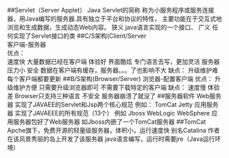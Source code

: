 ##Servlet（Server Applet）
	Java Servlet的简称
		称为小服务程序或服务连接器，用Java编写的服务器.具有独立于平台和协议的特性，
		主要功能在于交互式地浏览和生成数据，生成动态Web内容。
	狭义
		java语言实现的一个接口、
	广义
		任何实现了Servlet接口的类
##C/S架构(Client/Server  
	客户端-服务器  
	优点：  
		速度快
			大量数据已经在客户端
		体验好
		界面酷炫
			专门语言去写，更加灵活
		服务器压力小
		安全
			数据在客户端有缓存，服务器。。。了也影响不大
	缺点：
		升级维护难
			每个客户端都要更新
##B/S架构(Browser/Server)
	浏览器-配置客户端
	优点：
		升级维护方便
			只需要升级浏览器即可
		不需要下载特定的客户端
	缺点：
		速度慢
		体验差
			Browser只支持三种语言
		不安全
			服务器崩溃了就没了
##服务器软件
	Web服务器
		实现了JAVAEE的Servlet和Jsp两个核心规范
		例如：
			TomCat
			Jetty
	应用服务器
		实现了JAVAEEE的所有规范（13个）
		例如
			Jboss
			WebLogic
			WebSphere
		应用服务器包好了Web服务器
			如Jboss内嵌了一个TomCat服务器
##TomCat
	Apche旗下，免费开源的轻量级服务器，体积小，运行速度快
	别名Catalina
		作者在该风景秀丽的岛上开发了该服务器
	java语言编写，运行时需要jre（Java运行环境）
